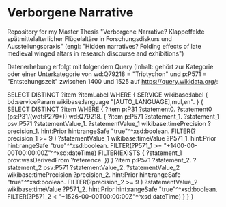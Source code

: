 # Verborgene Narrative
Repository for my Master Thesis "Verborgene Narrative? Klappeffekte spätmittelalterlicher Flügelaltäre in Forschungsdiskurs und Ausstellungspraxis"
(engl: "Hidden narratives? Folding effects of late medieval winged altars in research discourse and exhibitions")

Datenerhebung erfolgt mit folgendem Query (Inhalt: gehört zur Kategorie oder einer Unterkategorie von wd:Q79218 = "Triptychon" und p:P571 = "Entstehungszeit" zwischen 1400 und 1525 auf https://query.wikidata.org/:

SELECT DISTINCT ?item ?itemLabel WHERE {
  SERVICE wikibase:label { bd:serviceParam wikibase:language "[AUTO_LANGUAGE],mul,en". }
  {
    SELECT DISTINCT ?item WHERE {
      ?item p:P31 ?statement0.
      ?statement0 (ps:P31/(wdt:P279*)) wd:Q79218.
      {
        ?item p:P571 ?statement_1.
        ?statement_1 psv:P571 ?statementValue_1.
        ?statementValue_1 wikibase:timePrecision ?precision_1.
        hint:Prior hint:rangeSafe "true"^^xsd:boolean.
        FILTER(?precision_1 >= 9 )
        ?statementValue_1 wikibase:timeValue ?P571_1.
        hint:Prior hint:rangeSafe "true"^^xsd:boolean.
        FILTER(?P571_1 >= "+1400-00-00T00:00:00Z"^^xsd:dateTime)
        FILTER(EXISTS { ?statement_1 prov:wasDerivedFrom ?reference. })
      }
      ?item p:P571 ?statement_2.
      ?statement_2 psv:P571 ?statementValue_2.
      ?statementValue_2 wikibase:timePrecision ?precision_2.
      hint:Prior hint:rangeSafe "true"^^xsd:boolean.
      FILTER(?precision_2 >= 9 )
      ?statementValue_2 wikibase:timeValue ?P571_2.
      hint:Prior hint:rangeSafe "true"^^xsd:boolean.
      FILTER(?P571_2 < "+1526-00-00T00:00:00Z"^^xsd:dateTime)
    }
  }
}
